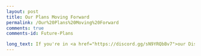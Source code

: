 ```yaml
---
layout: post
title: Our Plans Moving Forward
permalink: /Our%20Plans%20Moving%20Forward
comments: true
comments-id: Future-Plans

long_text: If you're in <a href="https://discord.gg/sN9YRQbBv7">our Discord server</a>, you've most likely already heard the big news – <strong>Faithful 32x now has <u>all</u> textures for Java Edition 1.18 <i>and</i> 1.19!</strong> That means Faithful 32x for these versions is now fully complete. There's still a few things to do before release though, and we thought we would take the time to outline them in this post, as well as share our plans following the full release of the pack.<br><h2>On release</h2>First, let's talk about Bedrock Edition. While our artists have been exceptionally productive working to help get Faithful 32x for this version of the game done recently (thank you!), not all textures have been done just yet. This is mainly due to Bedrock having a whole lot of UI textures, which greatly inflates the texture count compared to Java.<br>Our plan right now is to release the Bedrock pack alongside the Java one, with all the same updates it has received, but as a pre-release instead of a full release. More about what that means exactly later.<br>Additionally, Education Edition-exclusive textures will not be included in the main Bedrock pack, at least not strictly before the release.<br><br>As for legacy Java version support, Faithful 32x is planned to support all versions from 1.4 to 1.19, as well as Beta 1.7.3. We're choosing not to explicitly support Beta 1.8 through release 1.3 to save ourselves some work, since the pack format barely changed between these versions and therefore the 1.4 pack will work well in most use cases.<h2>After release</h2>Moving on towards the future, after Java's full release we intend to restore a regular update schedule and release updates every month.<br>All fully complete packs (i.e. the ones that have all textures from their respective version) will be called Releases and be put out in a single website post.<br>Packs that still have some missing textures will be grouped into a separate post, will be called Pre-releases and branded accordingly. This isn't just limited to Bedrock for the time being, but also legacy Java versions with special textures that are unable to be backported from newer versions – for example the boat entity in release 1.8 and below. Pre-releases will also release at the same time as regular Releases.<br>Packs for snapshots of upcoming Minecraft versions are going to be separate from both of these and have a dedicated post. These will most likely be put out more frequently during the snapshot phase than the regular releases.<br><br>Finally, about the long-awaited Programmer Art pack&#58; It will be started and submissions for it will be allowed <u>only after</u> all packs for all versions and editions of the regular Jappa Faithful 32x are 100% complete. Guidelines for Faithful Programmer Art will also be made, but expect them to be mostly identical to the existing Jappa ones, just with minor changes and additions.<br><br>It's worth mentioning that none of this applies to Faithful 64x or Classic Faithful. Those will carry on with their existing release schemes for the foreseeable future.<br><br>Well, that's all from us for today. We hope this made our plans clear and see you on Faithful 32x's release day!
---
```

